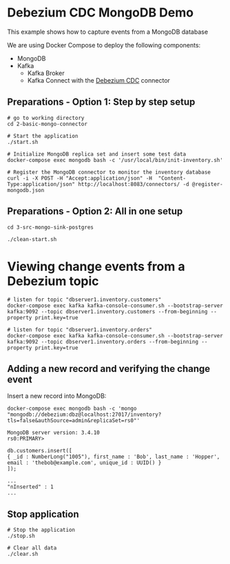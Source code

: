 # Debezium CDC MongoDB Demo

This example shows how to capture events from a MongoDB database

We are using Docker Compose to deploy the following components:

* MongoDB
* Kafka
  * Kafka Broker
  * Kafka Connect with the [Debezium CDC](https://debezium.io/) connector

## Preparations - Option 1: Step by step setup

```shell
# go to working directory
cd 2-basic-mongo-connector

# Start the application
./start.sh

# Initialize MongoDB replica set and insert some test data
docker-compose exec mongodb bash -c '/usr/local/bin/init-inventory.sh'

# Register the MongoDB connector to monitor the inventory database
curl -i -X POST -H "Accept:application/json" -H  "Content-Type:application/json" http://localhost:8083/connectors/ -d @register-mongodb.json

```

## Preparations - Option 2: All in one setup
```shell
cd 3-src-mongo-sink-postgres

./clean-start.sh
```

# Viewing change events from a Debezium topic

```shell
# listen for topic "dbserver1.inventory.customers"
docker-compose exec kafka kafka-console-consumer.sh --bootstrap-server kafka:9092 --topic dbserver1.inventory.customers --from-beginning --property print.key=true
	
# listen for topic "dbserver1.inventory.orders"
docker-compose exec kafka kafka-console-consumer.sh --bootstrap-server kafka:9092 --topic dbserver1.inventory.orders --from-beginning --property print.key=true
```

## Adding a new record and verifying the change event

Insert a new record into MongoDB:

```shell
docker-compose exec mongodb bash -c 'mongo "mongodb://debezium:dbz@localhost:27017/inventory?tls=false&authSource=admin&replicaSet=rs0"'

MongoDB server version: 3.4.10
rs0:PRIMARY>

db.customers.insert([
{ _id : NumberLong("1005"), first_name : 'Bob', last_name : 'Hopper', email : 'thebob@example.com', unique_id : UUID() }
]);

...
"nInserted" : 1
...
```


## Stop application
```shell
# Stop the application
./stop.sh

# Clear all data
./clear.sh
```